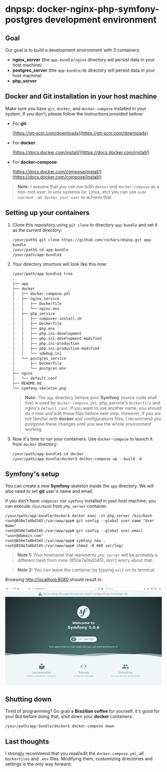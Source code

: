 # dnpsp: docker-nginx-php-symfony-postgres development environment

## Goal
Our goal is to build a development environment with 3 containers:
- **nginx_server** (the `app-bundle/nginx` directory will persist data in your host machine)
- **postgres_server** (the `app-bundle/db` directory will persist data in your host machine)
- **php_server**

## Docker and Git installation in your host machine

Make sure you have `git`, `docker`, and `docker-compose` installed in your system. If you don't, please follow the instructions provided bellow:

- For **git**:

    [https://git-scm.com/downloads](https://git-scm.com/downloads)

- For **docker**:

    [https://docs.docker.com/install/](https://docs.docker.com/install/)

- For **docker-compose**:

    [https://docs.docker.com/compose/install/](https://docs.docker.com/compose/install/)

> **Note:** I assume that you can run both `docker` and `docker-compose` as a non-root user. In unix systems (ie: Linux, etc) you can use   `sudo usermod -aG docker your-user` to achieve that.

## Setting up your containers

1. Clone this repository using `git clone` to directory `app-bundle` and set it as the current directory:

    ```
    /your/path$ git clone https://github.com/rocharv/dnpsp.git app-bundle
    /your/path$ cd app-bundle
    /your/path/app-bundle$
    ```

2. Your directory structure will look like this now:

    ```
    /your/path/app-bundle$ tree
    .
    ├── app
    ├── docker
    │   ├── docker-compose.yml
    │   ├── nginx_service
    │   │   ├── Dockerfile
    │   │   └── nginx.env
    │   ├── php_service
    │   │   ├── composer-install.sh
    │   │   ├── Dockerfile
    │   │   ├── php.env
    │   │   ├── php.ini-development
    │   │   ├── php.ini-development-modified
    │   │   ├── php.ini-production
    │   │   ├── php.ini-production-modified
    │   │   └── xdebug.ini
    │   └── postgres_service
    │       ├── Dockerfile
    │       └── postgres.env
    ├── nginx
    │   └── default.conf
    ├── README.md
    └── symfony-skeleton.png
    ```

    > **Note:**
    The `app` directory (where your **Symfony** source code shall live) is used by `docker-compose.yml`, php_service's `Dockerfile` and nginx's `default.conf`. If you want to use another name, you should do it now and edit these files before next step. However, if you are not familiar with **docker** and configurations files, I recommend you postpone these changes until you see the whole environment working.

4. Now it's time to run your containers. Use `docker-compose` to launch it from `docker` directory:

    ```
    /your/path/app-bundle$ cd docker
    /your/path/app-bundle/docker$ docker-compose up --build -d
    ```

## Symfony's setup

You can create a new **Symfony** skeleton inside the `app` directory. We will also need to set **git** user's name and email.

If you don't have `composer` nor `symfony` installed in your host machine, you can execute `/bin/bash` from `php_server` container.

```
/your/path/app-bundle/docker$ docker exec -it php_server /bin/bash
root@850e7a0bd345:/var/www/app# git config --global user.name "User Name"
root@850e7a0bd345:/var/www/app# git config --global user.email "user@domain.com"
root@850e7a0bd345:/var/www/app# symfony new .
root@850e7a0bd345:/var/www/app# chmod -R 660 var/log/
```

> **Note 1:** Your hostname that represents `php_server` will be probably a different hash from mine (850e7a0bd345), don't worry about that.

> **Note 2:** You can leave the container by typying `exit` on its terminal.

Browsing [http://localhost:8080](http://localhost:8080) should result in:

![php_server: symfony demo app](symfony-skeleton.png)

## Shutting down

Tired of programming? Go grab a **Brazilian coffee** for yourself, it's good for you! But before doing that, shut down your **docker** containers:

```
/your/path/app-bundle/docker$ docker-compose down
```

## Last thoughts
I strongly recommend that you read/edit the `docker-compose.yml`, all `Dockerfiles` and `.env` files. Modifying them, customizing directories and settings is the only way forward.
